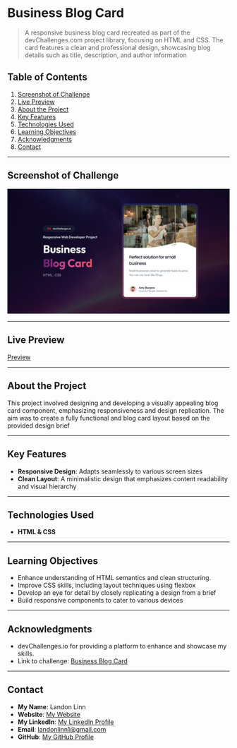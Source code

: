 # Business Blog Card

> A responsive business blog card recreated as part of the devChallenges.com project library, focusing on HTML and CSS. The card features a clean and professional design, showcasing blog details such as title, description, and author information

## Table of Contents

1. [Screenshot of Challenge](#screenshot-of-challenge)
2. [Live Preview](#live-preview)
3. [About the Project](#about-the-project)
4. [Key Features](#key-features)
5. [Technologies Used](#technologies-used)
6. [Learning Objectives](#learning-objectives)
7. [Acknowledgments](#acknowledgments)
8. [Contact](#contact)

---

## Screenshot of Challenge

![Screenshot of Challenge Thumbnail](/Assets/ChallengeThumbnail.jpg)

---

## Live Preview

[Preview](https://landonlinn.github.io/BusinessBlogCard---devChallenges/)

---

## About the Project

This project involved designing and developing a visually appealing blog card component, emphasizing responsiveness and design replication. The aim was to create a fully functional and blog card layout based on the provided design brief

---

## Key Features

- **Responsive Design**: Adapts seamlessly to various screen sizes
- **Clean Layout**: A minimalistic design that emphasizes content readability and visual hierarchy

---

## Technologies Used

- **HTML & CSS**

---

## Learning Objectives

- Enhance understanding of HTML semantics and clean structuring.
- Improve CSS skills, including layout techniques using flexbox
- Develop an eye for detail by closely replicating a design from a brief
- Build responsive components to cater to various devices

---

## Acknowledgments

- devChallenges.io for providing a platform to enhance and showcase my skills.
- Link to challenge: [Business Blog Card](https://devchallenges.io/challenge/business-blog-card)

---

## Contact

- **My Name**: Landon Linn
- **Website**: [My Website](https://www.landonlinn.com/)
- **My LinkedIn**: [My LinkedIn Profile](https://www.linkedin.com/in/landon-linn/)
- **Email**: landonlinn1@gmail.com
- **GitHub**: [My GitHub Profile](https://github.com/LandonLinn)
